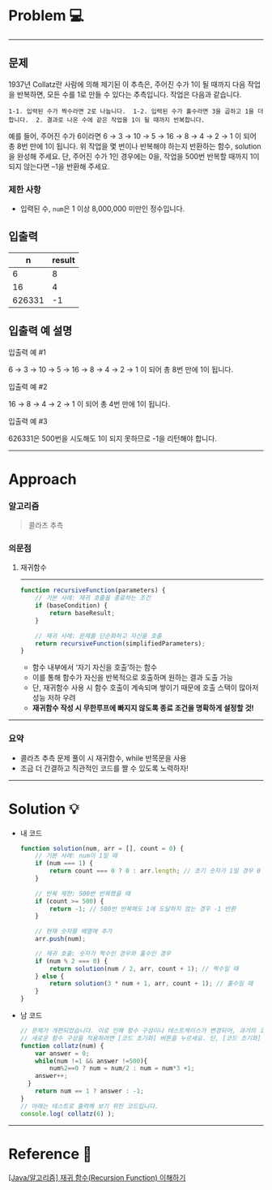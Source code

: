 # Problem 💻

---

## 문제

1937년 Collatz란 사람에 의해 제기된 이 추측은, 주어진 수가 1이 될 때까지 다음 작업을 반복하면, 모든 수를 1로 만들 수 있다는 추측입니다. 작업은 다음과 같습니다.

`1-1. 입력된 수가 짝수라면 2로 나눕니다. 
1-2. 입력된 수가 홀수라면 3을 곱하고 1을 더합니다. 
2. 결과로 나온 수에 같은 작업을 1이 될 때까지 반복합니다.`

예를 들어, 주어진 수가 6이라면 6 → 3 → 10 → 5 → 16 → 8 → 4 → 2 → 1 이 되어 총 8번 만에 1이 됩니다. 위 작업을 몇 번이나 반복해야 하는지 반환하는 함수, solution을 완성해 주세요. 단, 주어진 수가 1인 경우에는 0을, 작업을 500번 반복할 때까지 1이 되지 않는다면 –1을 반환해 주세요.

### 제한 사항

- 입력된 수, `num`은 1 이상 8,000,000 미만인 정수입니다.

## 입출력

| n | result |
| --- | --- |
| 6 | 8 |
| 16 | 4 |
| 626331 | -1 |

## 입출력 예 설명

입출력 예 #1

 6 → 3 → 10 → 5 → 16 → 8 → 4 → 2 → 1 이 되어 총 8번 만에 1이 됩니다. 

입출력 예 #2

16 → 8 → 4 → 2 → 1 이 되어 총 4번 만에 1이 됩니다.

입출력 예 #3

626331은 500번을 시도해도 1이 되지 못하므로 -1을 리턴해야 합니다.

---

# Approach

### 알고리즘

> 콜라츠 추측
> 

### 의문점

1. 재귀함수
    
    ---
    
    ```jsx
    function recursiveFunction(parameters) {
        // 기본 사례: 재귀 호출을 종료하는 조건
        if (baseCondition) {
            return baseResult;
        }
        
        // 재귀 사례: 문제를 단순화하고 자신을 호출
        return recursiveFunction(simplifiedParameters);
    }
    ```
    
    - 함수 내부에서 ‘자기 자신을 호출’하는 함수
    - 이를 통해 함수가 자신을 반복적으로 호출하며 원하는 결과 도출 가능
    - 단, 재귀함수 사용 시 함수 호출이 계속되며 쌓이기 때문에 호출 스택이 많아저 성능 저하 우려
    - **재귀함수 작성 시 무한루프에 빠지지 않도록 종료 조건을 명확하게 설정할 것!**
    

---

### 요약

- 콜라츠 추측 문제 풀이 시 재귀함수, while 반목문을 사용
- 조금 더 간결하고 직관적인 코드를 짤 수 있도록 노력하자!

---

# Solution 💡

- 내 코드
    
    ```jsx
    function solution(num, arr = [], count = 0) {
        // 기본 사례: num이 1일 때
        if (num === 1) {
            return count === 0 ? 0 : arr.length; // 초기 숫자가 1일 경우 0 반환, 그렇지 않으면 수열 길이 반환
        }
        
        // 반복 제한: 500번 반복했을 때
        if (count >= 500) {
            return -1; // 500번 반복해도 1에 도달하지 않는 경우 -1 반환
        }
        
        // 현재 숫자를 배열에 추가
        arr.push(num);
    
        // 재귀 호출: 숫자가 짝수인 경우와 홀수인 경우
        if (num % 2 === 0) {
            return solution(num / 2, arr, count + 1); // 짝수일 때
        } else {
            return solution(3 * num + 1, arr, count + 1); // 홀수일 때
        }
    }
    ```
    
- 남 코드
    
    ```jsx
    // 문제가 개편되었습니다. 이로 인해 함수 구성이나 테스트케이스가 변경되어, 과거의 코드는 동작하지 않을 수 있습니다.
    // 새로운 함수 구성을 적용하려면 [코드 초기화] 버튼을 누르세요. 단, [코드 초기화] 버튼을 누르면 작성 중인 코드는 사라집니다.
    function collatz(num) {
        var answer = 0;
        while(num !=1 && answer !=500){
            num%2==0 ? num = num/2 : num = num*3 +1;
        answer++;
      }
        return num == 1 ? answer : -1;
    }
    // 아래는 테스트로 출력해 보기 위한 코드입니다.
    console.log( collatz(6) );
    ```
    

---

# Reference 📄

[[Java/알고리즘] 재귀 함수(Recursion Function) 이해하기](https://adjh54.tistory.com/194)
